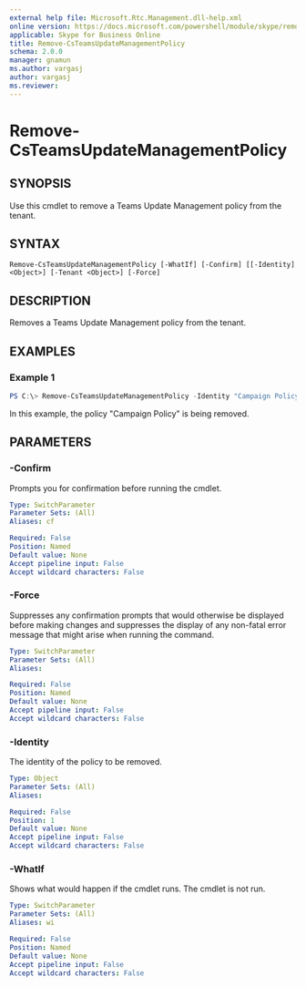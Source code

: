 ```yaml
---
external help file: Microsoft.Rtc.Management.dll-help.xml
online version: https://docs.microsoft.com/powershell/module/skype/remove-csteamsupdatemanagementPolicy
applicable: Skype for Business Online
title: Remove-CsTeamsUpdateManagementPolicy
schema: 2.0.0
manager: gnamun
ms.author: vargasj
author: vargasj
ms.reviewer:
---
```


# Remove-CsTeamsUpdateManagementPolicy

## SYNOPSIS

Use this cmdlet to remove a Teams Update Management policy from the tenant.

## SYNTAX

```
Remove-CsTeamsUpdateManagementPolicy [-WhatIf] [-Confirm] [[-Identity] <Object>] [-Tenant <Object>] [-Force]
```

## DESCRIPTION
Removes a Teams Update Management policy from the tenant.

## EXAMPLES

### Example 1
```powershell
PS C:\> Remove-CsTeamsUpdateManagementPolicy -Identity "Campaign Policy"
```

In this example, the policy "Campaign Policy" is being removed.

## PARAMETERS

### -Confirm
Prompts you for confirmation before running the cmdlet.

```yaml
Type: SwitchParameter
Parameter Sets: (All)
Aliases: cf

Required: False
Position: Named
Default value: None
Accept pipeline input: False
Accept wildcard characters: False
```

### -Force
Suppresses any confirmation prompts that would otherwise be displayed before making changes and suppresses the display of any non-fatal error message that might arise when running the command.

```yaml
Type: SwitchParameter
Parameter Sets: (All)
Aliases:

Required: False
Position: Named
Default value: None
Accept pipeline input: False
Accept wildcard characters: False
```

### -Identity
The identity of the policy to be removed.

```yaml
Type: Object
Parameter Sets: (All)
Aliases:

Required: False
Position: 1
Default value: None
Accept pipeline input: False
Accept wildcard characters: False
```

### -WhatIf
Shows what would happen if the cmdlet runs.
The cmdlet is not run.

```yaml
Type: SwitchParameter
Parameter Sets: (All)
Aliases: wi

Required: False
Position: Named
Default value: None
Accept pipeline input: False
Accept wildcard characters: False
```
